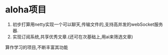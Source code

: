 # aloha项目

1. 初步打算用netty实现一个可以聊天,传输文件的,支持高并发的webSocket服务器.
2. 实现订阅系统,共享优秀文章.(还可在次基础上,用ai来筛选文章)


算作学习的项目,不断丰富其功能
